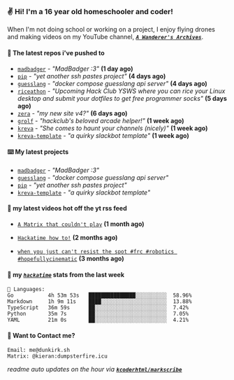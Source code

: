### ✌️ Hi! I'm a 16 year old homeschooler and coder!

When I'm not doing school or working on a project, I enjoy flying drones and making videos on my YouTube channel, [**_`A Wanderer's Archives`_**](https://youtube.com/@wanderer.archives).

#### 👷 The latest repos i've pushed to

- [`madbadger`](https://github.com/kcoderhtml/madbadger) - _"MadBadger :3"_ **(1 day ago)**
- [`pip`](https://github.com/kcoderhtml/pip) - _"yet another ssh pastes project"_ **(4 days ago)**
- [`guesslang`](https://github.com/kcoderhtml/guesslang) - _"docker compose guesslang api server"_ **(4 days ago)**
- [`riceathon`](https://github.com/hackclub/riceathon) - _"Upcoming Hack Club YSWS where you can rice your Linux desktop and submit your dotfiles to get free programmer socks"_ **(5 days ago)**
- [`zera`](https://github.com/kcoderhtml/zera) - _"my new site v4?"_ **(6 days ago)**
- [`grolf`](https://github.com/kcoderhtml/grolf) - _"hackclub's beloved arcade helper!"_ **(1 week ago)**
- [`kreva`](https://github.com/kcoderhtml/kreva) - _"She comes to haunt your channels (nicely)"_ **(1 week ago)**
- [`kreva-template`](https://github.com/kcoderhtml/kreva-template) - _"a quirky slackbot template"_ **(1 week ago)**

#### ⌨️ My latest projects

- [`madbadger`](https://github.com/kcoderhtml/madbadger) - _"MadBadger :3"_
- [`guesslang`](https://github.com/kcoderhtml/guesslang) - _"docker compose guesslang api server"_
- [`pip`](https://github.com/kcoderhtml/pip) - _"yet another ssh pastes project"_
- [`kreva-template`](https://github.com/kcoderhtml/kreva-template) - _"a quirky slackbot template"_

#### 🍿 my latest videos hot off the yt rss feed

- [`A Matrix that couldn't play`](https://www.youtube.com/watch?v=NodwjZF7uZw) **(1 month ago)**

- [`Hackatime how to!`](https://www.youtube.com/watch?v=eKoD9yyr1To) **(2 months ago)**

- [`when you just can't resist the spot #frc #robotics #hopefullycinematic`](https://www.youtube.com/watch?v=Y7SZ_TDleGM) **(3 months ago)**



#### 📡 my [_`hackatime`_](https://waka.hackclub.com) stats from the last week

```text
💾 Languages:
Go           4h 53m 53s   ███████████████░░░░░░░░░░  58.96%
Markdown     1h 9m 11s    ████░░░░░░░░░░░░░░░░░░░░░  13.88%
TypeScript   36m 59s      ██░░░░░░░░░░░░░░░░░░░░░░░  7.42%
Python       35m 7s       ██░░░░░░░░░░░░░░░░░░░░░░░  7.05%
YAML         21m 0s       ██░░░░░░░░░░░░░░░░░░░░░░░  4.21%
```

#### 📮 Want to Contact me?

```text
Email: me@dunkirk.sh
Matrix: @kieran:dumpsterfire.icu
```

_readme auto updates on the hour via [**`kcoderhtml/markscribe`**](https://github.com/kcoderhtml/markscribe)_
